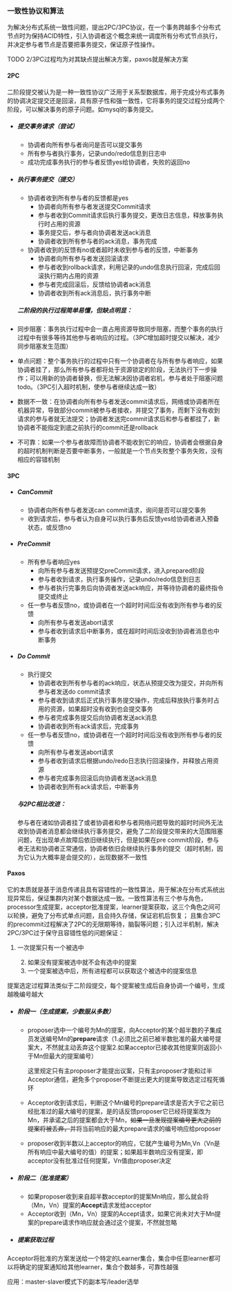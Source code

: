 ### 一致性协议和算法

为解决分布式系统一致性问题，提出2PC/3PC协议，在一个事务跨越多个分布式节点时为保持ACID特性，引入协调者这个概念来统一调度所有分布式节点执行，并决定参与者节点是否要把事务提交，保证原子性操作。

TODO 2/3PC过程均为对其缺点提出解决方案，paxos就是解决方案

#### 2PC

二阶段提交被认为是一种一致性协议广泛用于关系型数据库，用于完成分布式事务的协调决定提交还是回滚，具有原子性和强一致性，它将事务的提交过程分成两个阶段，可以解决事务的原子问题。如mysql的事务提交。

- ##### 提交事务请求（尝试）
  
  - 协调者向所有参与者询问是否可以提交事务
  - 所有参与者执行事务，记录undo/redo信息到日志中
  - 成功完成事务执行的参与者反馈yes给协调者，失败的返回no
- ##### 执行事务提交（提交）
  
  - 协调者收到所有参与者的反馈都是yes
    - 协调者向所有参与者发送提交Commit请求
    - 参与者收到Commit请求后执行事务提交，更改日志信息，释放事务执行时占用的资源
    - 事务提交后，参与者向协调者发送ack消息
    - 协调者收到所有参与者的ack消息，事务完成
  - 协调者收到的反馈有no或者超时未收到参与者的反馈，中断事务
    - 协调者向所有参与者发送回滚请求
    - 参与者收到rollback请求，利用记录的undo信息执行回滚，完成后回滚执行期内占用的资源
    - 参与者完成回滚后，反馈给协调者ack消息
    - 协调者收到所有ack消息后，执行事务中断
  
  ##### 二阶段的执行过程简单易懂，但缺点明显：
  
- 同步阻塞：事务执行过程中会一直占用资源导致同步阻塞，而整个事务的执行过程中有很多等待其他参与者响应的过程。（3PC增加超时提交以解决，减少同步阻塞发生范围）
- 单点问题：整个事务执行的过程中只有一个协调者在与所有参与者响应，如果协调者挂了，那么所有参与者都将处于资源锁定的阶段，无法执行下一步操作；可以用新的协调者替换，但无法解决因协调者宕机，参与者处于阻塞问题todo。（3PC引入超时机制，使参与者继续达成一致）
- 数据不一致：在协调者向所有参与者发送commit请求后，网络或协调者所在机器异常，导致部分commit被参与者接收，并提交了事务，而剩下没有收到请求的参与者就无法提交；协调者发送完commit请求后和参与者都挂了，新协调者不能指定到底之前执行的commit还是rollback
- 不可靠：如果一个参与者故障而协调者不能收到它的响应，协调者会根据自身的超时机制判断是否要中断事务，一般就是一个节点失败整个事务失败，没有相应的容错机制

#### 3PC

- ##### CanCommit

  - 协调者向所有参与者发送can commit请求，询问是否可以提交事务
  - 收到请求后，参与者认为自身可以执行事务后反馈yes给协调者进入预备状态，或反馈no

- ##### PreCommit

  - 所有参与者响应yes
    - 向所有参与者发送预提交preCommit请求，进入prepared阶段
    - 参与者收到请求，执行事务操作，记录undo/redo信息到日志
    - 参与者执行完事务后向协调者发送ack响应，并等待协调者的最终指令提交或终止
  - 任一参与者反馈no，或协调者在一个超时时间后没有收到所有参与者的反馈
    - 向所有参与者发送abort请求
    - 参与者收到请求后中断事务，或在超时时间后没收到协调者消息也中断事务

- ##### Do Commit

  - 执行提交
    - 协调者收到所有参与者的ack响应，状态从预提交改为提交，并向所有参与者发送do commit请求
    - 参与者收到请求后正式执行事务提交操作，完成后释放执行事务时占用的资源，如果超时没有收到也会提交事务
    - 参与者完成事务提交后向协调者发送ack消息
    - 协调者收到所有ack请求后，完成事务
  - 任一参与者反馈no，或协调者在一个超时时间后没有收到所有参与者的反馈
    - 向所有参与者发送abort请求
    - 参与者收到请求后根据undo/redo日志执行回滚操作，并释放占用资源
    - 参与者完成事务回滚后向协调者发送ack消息
    - 协调者收到所有ack请求后，中断事务

  ##### 与2PC相比改进：
  
  ​	参与者在诸如协调者挂了或者协调者和参与者网络问题导致的超时时间外无法收到协调者消息都会继续执行事务提交，避免了二阶段提交带来的大范围阻塞问题，在出现单点故障后依旧继续执行，但是如果在pre commit阶段，参与者无法和协调者正常通信，协调者依旧会继续执行事务的提交（超时机制，因为它认为大概率是会提交的），出现数据不一致性

#### Paxos

它的本质就是基于消息传递且具有容错性的一致性算法，用于解决在分布式系统出现异常后，保证集群内对某个数据达成一致。一致性算法有三个参与角色，processor生成提案，acceptor批准提案，learner提案获取，这三个角色之间可以轮换，避免了分布式单点问题，且会持久存储，保证宕机后恢复；
且集合3PC的precommit过程解决了2PC的无限期等待，脑裂等问题；引入过半机制，解决2PC/3PC过于保守且容错性低的问题保证：

1. 一次提案只有一个被选中

 	2. 如果没有提案被选中就不会有选中的提案
 	3. 一个提案被选中后，所有进程都可以获取这个被选中的提案信息

提案选定过程算法类似于二阶段提交，每个提案被生成后自身协调一个编号，生成越晚编号越大

- ##### 阶段一（生成提案，少数服从多数）
  
  - proposer选中一个编号为Mn的提案，向Acceptor的某个超半数的子集成员发送编号Mn的**prepare**请求（1.必须比之前已被半数批准的最大编号提案大，不然就主动丢弃这个提案2.如果acceptor已接收其他提案则返回小于Mn但最大的提案编号）
  
    这里规定只有主proposer才能提出议案，只有主proposer才能和过半Acceptor通信，避免多个proposer不断提出更大的提案导致选定过程死循环
  
  - Acceptor收到请求后，判断这个Mn编号的prepare请求是否大于它之前已经批准过的最大编号的提案，是的话反馈proposer它已经将提案改为Mn，并承诺之后的提案都会大于Mn，~~如果一旦发现提案编号更大之前的提案将被丢弃，~~并将当前响应的最大prepare请求的编号响应给proposer
  
  - proposer收到半数以上acceptor的响应，它就产生编号为Mn,Vn（Vn是所有响应中最大编号的值）的提案；如果超半数响应没有提案，即acceptor没有批准过任何提案，Vn值由proposer决定
- ##### 阶段二（批准提案）
  
  - 如果proposer收到来自超半数acceptor的提案Mn响应，那么就会将（Mn，Vn）提案的**Accept**请求发给acceptor
  - Acceptor收到（Mn，Vn）提案的Accept请求，如果它尚未对大于Mn提案的prepare请求作响应就会通过这个提案，不然就忽略

- ##### 提案获取过程

​	Acceptor将批准的方案发送给一个特定的Learner集合，集合中任意learner都可以将确定的提案通知给其他learner，集合个数越多，可靠性越强

应用：master-slaver模式下的副本写/leader选举
